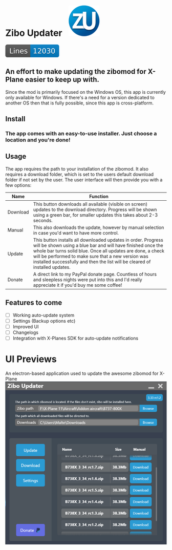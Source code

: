 

# Zibo Updater&nbsp;&nbsp;&nbsp;![enter image description here](https://github.com/SkySails/ziboUpdater/blob/master/src/assets/icons/png/96x96.png?raw=true)

![LinesOfCode](https://github.com/SkySails/ziboUpdater/blob/master/src/svg/loc.svg)
## An effort to make updating the zibomod for X-Plane easier to keep up with.

Since the mod is primarily focused on the Windows OS, this app is currently only available for Windows. 
If there's a need for a version dedicated to another OS then that is fully possible, since this app is cross-platform.

## Install
### The app comes with an easy-to-use installer. Just choose a location and you're done!
## Usage
The app requires the path to your installation of the zibomod. It also requires a download folder, which is set to the users default download folder if not set by the user.
The user interface will then provide you with a few options:

|Name|Function  |
|--|--|
|Download  |This button downloads all available (visible on screen) updates to the download directory. Progress will be shown using a green bar, for smaller updates this takes about 2-3 seconds.  |
|Manual|This also downloads the update, however by manual selection in case you'd want to have more control.
|Update|This button installs all downloaded updates in order. Progress will be shown using a blue bar and will have finished once the whole bar turns solid blue. Once all updates are done, a check will be performed to make sure that a new version was installed successfully and then the list will be cleared of installed updates.|
Donate|A direct link to my PayPal donate page. Countless of hours and sleepless nights were put into this and I'd really appreciate it if you'd buy me some coffee!

## Features to come

 - [ ] Working auto-update system
 - [ ] Settings (Backup options etc)
 - [ ] Improved UI
 - [ ] Changelogs
 - [ ] Integration with X-Planes SDK for auto-update notifications

# UI Previews
An electron-based application used to update the awesome zibomod for X-Plane
![Screenshit](https://github.com/SkySails/ziboUpdater/blob/master/src/images/screenshot.PNG?raw=true)
